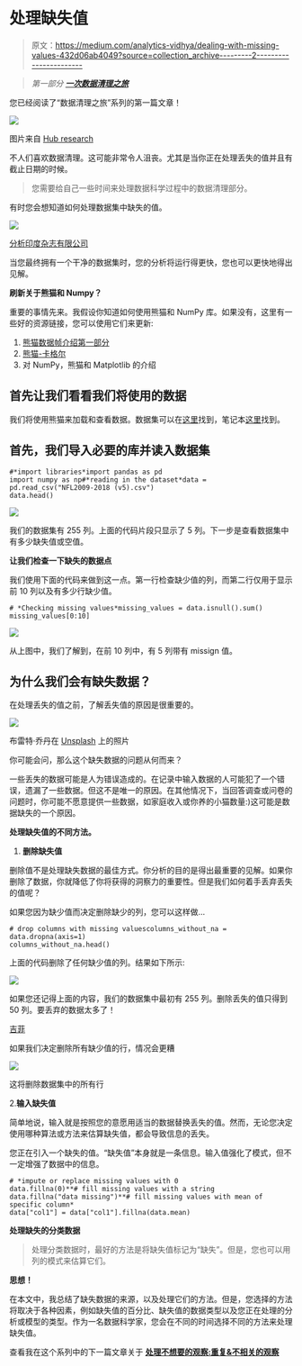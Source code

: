 # 处理缺失值

> 原文：<https://medium.com/analytics-vidhya/dealing-with-missing-values-432d06ab4049?source=collection_archive---------2----------------------->

> *第一部分* [***一次数据清理之旅***](/analytics-vidhya/a-data-cleaning-journey-2b0146407e44)

您已经阅读了“数据清理之旅”系列的第一篇文章！

![](img/c89caf72fd0fe404051ebc38f3f0fa64.png)

图片来自 [Hub research](http://www.hubresearch.ca/bridging-the-data-gap-how-to-deal-with-missing-data-in-observational-studies/)

不人们喜欢数据清理。这可能非常令人沮丧。尤其是当你正在处理丢失的值并且有截止日期的时候。

> 您需要给自己一些时间来处理数据科学过程中的数据清理部分。

有时您会想知道如何处理数据集中缺失的值。

![](img/3455833bb55f4d94c584b4bcb977bbd4.png)

[分析印度杂志有限公司](https://analyticsindiamag.com/5-ways-handle-missing-values-machine-learning-datasets/)

当您最终拥有一个干净的数据集时，您的分析将运行得更快，您也可以更快地得出见解。

**刷新关于熊猫和 Numpy？**

重要的事情先来。我假设你知道如何使用熊猫和 NumPy 库。如果没有，这里有一些好的资源链接，您可以使用它们来更新:

1.  [熊猫数据帧介绍第一部分](https://annwambui.medium.com/introduction-to-pandas-dataframes-part-1-51ecca298122)
2.  [熊猫-卡格尔](https://www.kaggle.com/learn/pandas)
3.  对 NumPy，熊猫和 Matplotlib 的介绍

## 首先让我们看看我们将使用的数据

我们将使用熊猫来加载和查看数据。数据集可以在[这里](https://www.kaggle.com/maxhorowitz/nflplaybyplay2009to2016?select=NFL+Play+by+Play+2009-2018+%28v5%29.csv)找到，笔记本[这里](https://github.com/3liud/a-data-cleaning-journey)找到。

## 首先，我们导入必要的库并读入数据集

```
#*import libraries*import pandas as pd
import numpy as np#*reading in the dataset*data = pd.read_csv("NFL2009-2018 (v5).csv")
data.head()
```

![](img/26e5d151dabece3f57a2f1afcfc4a506.png)

我们的数据集有 255 列。上面的代码片段只显示了 5 列。下一步是查看数据集中有多少缺失值或空值。

**让我们检查一下缺失的数据点**

我们使用下面的代码来做到这一点。第一行检查缺少值的列，而第二行仅用于显示前 10 列以及有多少行缺少值。

```
# *Checking missing values*missing_values = data.isnull().sum()
missing_values[0:10]
```

![](img/ba00b1a556daaeca5e19ccce4b6fe86d.png)

从上图中，我们了解到，在前 10 列中，有 5 列带有 missign 值。

## 为什么我们会有缺失数据？

在处理丢失的值之前，了解丢失值的原因是很重要的。

![](img/2791bf076d659febac78065dfe4f27a2.png)

布雷特·乔丹在 [Unsplash](https://unsplash.com/s/photos/missing-piece?utm_source=unsplash&utm_medium=referral&utm_content=creditCopyText) 上的照片

你可能会问，那么这个缺失数据的问题从何而来？

一些丢失的数据可能是人为错误造成的。在记录中输入数据的人可能犯了一个错误，遗漏了一些数据。但这不是唯一的原因。在其他情况下，当回答调查或问卷的问题时，你可能不愿意提供一些数据，如家庭收入或你养的小猫数量:)这可能是数据缺失的一个原因。

**处理缺失值的不同方法。**

1.  **删除缺失值**

删除值不是处理缺失数据的最佳方式。你分析的目的是得出最重要的见解。如果你删除了数据，你就降低了你将获得的洞察力的重要性。但是我们如何着手丢弃丢失的值呢？

如果您因为缺少值而决定删除缺少的列，您可以这样做…

```
# drop columns with missing valuescolumns_without_na = data.dropna(axis=1)
columns_without_na.head()
```

上面的代码删除了任何缺少值的列。结果如下所示:

![](img/38177c519092647c933cf9c879fed369.png)

如果您还记得上面的内容，我们的数据集中最初有 255 列。删除丢失的值只得到 50 列。要丢弃的数据太多了！

[吉菲](http://gph.is/2flOdbz)

如果我们决定删除所有缺少值的行，情况会更糟

![](img/74ff9aefad105ba7198ea8417ab9de16.png)

这将删除数据集中的所有行

2.**输入缺失值**

简单地说，输入就是按照您的意愿用适当的数据替换丢失的值。然而，无论您决定使用哪种算法或方法来估算缺失值，都会导致信息的丢失。

您正在引入一个缺失的值。“缺失值”本身就是一条信息。输入值强化了模式，但不一定增强了数据中的信息。

```
# *impute or replace missing values with 0
data.fillna(0)**# fill missing values with a string 
data.fillna("data missing")**# fill missing values with mean of specific column*
data["col1"] = data["col1"].fillna(data.mean)
```

**处理缺失的分类数据**

> 处理分类数据时，最好的方法是将缺失值标记为“缺失”。但是，您也可以用列的模式来估算它们。

**思想！**

在本文中，我总结了缺失数据的来源，以及处理它们的方法。但是，您选择的方法将取决于各种因素，例如缺失值的百分比、缺失值的数据类型以及您正在处理的分析或模型的类型。作为一名数据科学家，您会在不同的时间选择不同的方法来处理缺失值。

查看我在这个系列中的下一篇文章关于 [**处理不想要的观察:重复&不相关的观察**](https://3liud.medium.com/dealing-with-unwanted-observations-duplicates-irrelevant-observations-7b6a1e50a93b)
